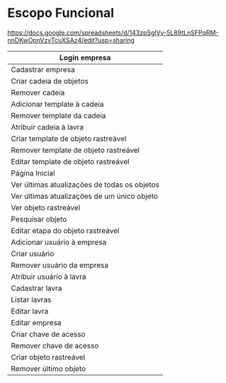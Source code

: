 # Escopo Funcional

https://docs.google.com/spreadsheets/d/143zpSglVv-5L89tLnSFPqRM-nnDKwOpnVzyTcuXSAz4/edit?usp=sharing



| Login empresa                                |
| -------------------------------------------- |
| Cadastrar empresa                            |
| Criar cadeia de objetos                      |
| Remover cadeia                               |
| Adicionar template à cadeia                  |
| Remover template da cadeia                   |
| Atribuir cadeia à lavra                      |
| Criar template de objeto rastreável          |
| Remover template de objeto rastreável        |
| Editar template de objeto rastreável         |
| Página Inicial                               |
| Ver últimas atualizações de todas os objetos |
| Ver últimas atualizações de um único objeto  |
| Ver objeto rastreável                        |
| Pesquisar objeto                             |
| Editar etapa do objeto rastreável            |
| Adicionar usuário à empresa                  |
| Criar usuário                                |
| Remover usuário da empresa                   |
| Atribuir usuário à lavra                     |
| Cadastrar lavra                              |
| Listar lavras                                |
| Editar lavra                                 |
| Editar empresa                               |
| Criar chave de acesso                        |
| Remover chave de acesso                      |
| Criar objeto rastreável                      |
| Remover último objeto                        |
